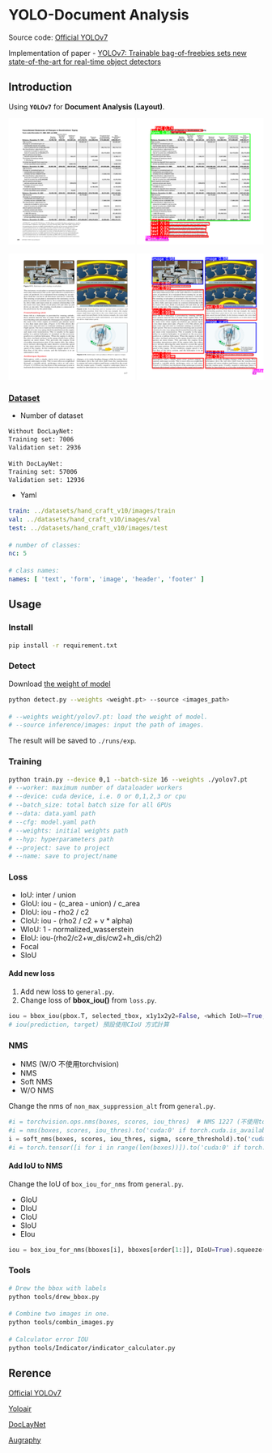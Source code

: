 # **YOLO-Document Analysis**

Source code: [Official YOLOv7](https://github.com/WongKinYiu/yolov7)

Implementation of paper - [YOLOv7: Trainable bag-of-freebies sets new state-of-the-art for real-time object detectors](https://arxiv.org/abs/2207.02696)

## **Introduction**

Using **``YOLOv7``** for **Document Analysis (Layout)**.

<img src=./images/test1.png width="250" > <img src=./images/prediction1.png width="250" >

<img src=./images/test2.png width="250" > <img src=./images/prediction2.png width="250" >


### [Dataset](https://mailntustedutw-my.sharepoint.com/:u:/g/personal/m11107309_ms_ntust_edu_tw/EbEwBG7yy-pNgnj_ILKRItUBPFeCr4B35VlnMoEpPEVE5w?e=PwPRi7)

* Number of dataset

```text
Without DocLayNet:
Training set: 7006
Validation set: 2936

With DocLayNet:
Training set: 57006
Validation set: 12936
```

* Yaml

```yaml
train: ../datasets/hand_craft_v10/images/train
val: ../datasets/hand_craft_v10/images/val
test: ../datasets/hand_craft_v10/images/test

# number of classes: 
nc: 5

# class names: 
names: [ 'text', 'form', 'image', 'header', 'footer' ]
```

## **Usage**

### Install

```bash
pip install -r requirement.txt
```

### Detect

Download [the weight of model](https://mailntustedutw-my.sharepoint.com/:f:/g/personal/m11107309_ms_ntust_edu_tw/Ep0SVoz2m2dJjCPQkv7SoJQB6lI7ppW-wu2xc5QJmcbimQ?e=aNOFOr)

```bash
python detect.py --weights <weight.pt> --source <images_path>

# --weights weight/yolov7.pt: load the weight of model.
# --source inference/images: input the path of images.
```

The result will be saved to `./runs/exp`.

### Training

```bash
python train.py --device 0,1 --batch-size 16 --weights ./yolov7.pt
# --worker: maximum number of dataloader workers
# --device: cuda device, i.e. 0 or 0,1,2,3 or cpu
# --batch_size: total batch size for all GPUs
# --data: data.yaml path
# --cfg: model.yaml path
# --weights: initial weights path
# --hyp: hyperparameters path
# --project: save to project
# --name: save to project/name
```

### Loss

* IoU: inter / union
* GIoU: iou - (c_area - union) / c_area
* DIoU: iou - rho2 / c2
* CIoU: iou - (rho2 / c2 + v * alpha)
* WIoU: 1 - normalized_wasserstein
* EIoU: iou-(rho2/c2+w_dis/cw2+h_dis/ch2)
* Focal
* SIoU

#### Add new loss

1. Add new loss to ``general.py``.
2. Change loss of **bbox_iou()** from ``loss.py``.

```python
iou = bbox_iou(pbox.T, selected_tbox, x1y1x2y2=False, <which IoU>=True, Focal=False)  
# iou(prediction, target) 預設使用CIoU 方式計算
```

### NMS

* NMS (W/O 不使用torchvision)
* NMS
* Soft NMS
* W/O NMS

Change the nms of ``non_max_suppression_alt``  from ``general.py``.

```python
#i = torchvision.ops.nms(boxes, scores, iou_thres)  # NMS 1227 (不使用torchvision)
#i = nms(boxes, scores, iou_thres).to('cuda:0' if torch.cuda.is_available() else 'cpu') # 1227 自訂義nms 排列依面積決定
i = soft_nms(boxes, scores, iou_thres, sigma, score_threshold).to('cuda:0' if torch.cuda.is_available() else 'cpu')
#i = torch.tensor([i for i in range(len(boxes))]).to('cuda:0' if torch.cuda.is_available() else 'cpu') # 無nms 1227 dev
```

#### Add IoU to NMS

Change the IoU of ``box_iou_for_nms`` from ``general.py``.

* GIoU
* DIoU
* CIoU
* SIoU
* EIou

```python
iou = box_iou_for_nms(bboxes[i], bboxes[order[1:]], DIoU=True).squeeze()
```

### Tools

```bash
# Drew the bbox with labels
python tools/drew_bbox.py

# Combine two images in one.
python tools/combin_images.py

# Calculator error IOU
python tools/Indicator/indicator_calculator.py
```

## **Rerence**

[Official YOLOv7](https://github.com/WongKinYiu/yolov7)

[Yoloair](https://github.com/iscyy/yoloair)

[DocLayNet](https://github.com/DS4SD/DocLayNet)

[Augraphy](https://github.com/sparkfish/augraphy)
